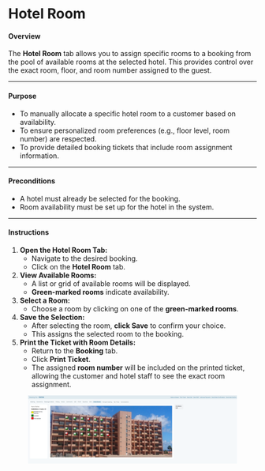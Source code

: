 # Hotel Room

#### **Overview**

The **Hotel Room** tab allows you to assign specific rooms to a booking from the pool of available rooms at the selected hotel. This provides control over the exact room, floor, and room number assigned to the guest.

***

#### **Purpose**

* To manually allocate a specific hotel room to a customer based on availability.
* To ensure personalized room preferences (e.g., floor level, room number) are respected.
* To provide detailed booking tickets that include room assignment information.

***

#### **Preconditions**

* A hotel must already be selected for the booking.
* Room availability must be set up for the hotel in the system.

***

#### **Instructions**

1. **Open the Hotel Room Tab:**
   * Navigate to the desired booking.
   * Click on the **Hotel Room** tab.
2. **View Available Rooms:**
   * A list or grid of available rooms will be displayed.
   * **Green-marked rooms** indicate availability.
3. **Select a Room:**
   * Choose a room by clicking on one of the **green-marked rooms**.
4. **Save the Selection:**
   * After selecting the room, **click Save** to confirm your choice.
   * This assigns the selected room to the booking.
5. **Print the Ticket with Room Details:**
   * Return to the **Booking** tab.
   * Click **Print Ticket**.
   * The assigned **room number** will be included on the printed ticket, allowing the customer and hotel staff to see the exact room assignment.

<figure><img src="../../.gitbook/assets/image (1) (1) (1) (1) (1) (1) (1) (1) (1) (1) (1) (1) (1) (1) (1) (1) (1) (1) (1) (1) (1) (1) (1) (1) (1) (1) (1) (1) (1) (1) (1) (1) (1) (1) (1) (1) (1) (1) (1) (1) (1) (1) (1) (1) (1) (1) (1) (1) (1) (1) (1) (1) (1) (1) (1) (1) (1) (1) (1) (1) ( (4).png" alt=""><figcaption></figcaption></figure>

